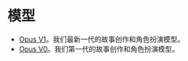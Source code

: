 # 模型

- [Opus V1](/models/opus-v1)。我们最新一代的故事创作和角色扮演模型。
- [Opus V0](/models/opus-v0)。我们第一代的故事创作和角色扮演模型。
